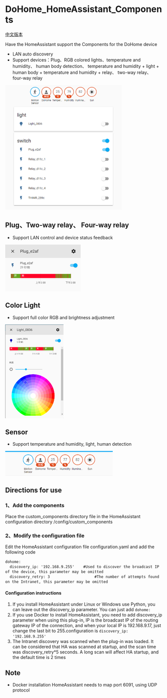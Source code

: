 # DoHome_HomeAssistant_Components
[中文版本](./README.md)    

Have the HomeAssistant support the Components for the DoHome device     

* LAN auto discovery
* Support devices：Plug、RGB colored lights、temperature and humidity、 human body detection、 temperature and humidity + light + human body + temperature and humidity + relay、 two-way relay、 four-way relay

<img src="./image/index.png" height="400"> 


## Plug、Two-way relay、 Four-way relay
* Support LAN control and device status feedback    
<img src="./image/switch_control.png" height="150"> 

## Color Light
* Support full color RGB and brightness adjustment        
<img src="./image/light_control.png" height="300"> 

## Sensor
* Support temperature and humidity, light, human detection     
<img src="./image/sensor.png" height="80"> 

## Directions for use
### 1、Add the components
Place the custom_components directory file in the HomeAssistant configuration directory /config/custom_components

### 2、Modify the configuration file
Edit the HomeAssistant configuration file configuration.yaml and add the following code
```
dohome:
  discovery_ip: '192.168.9.255'    #Used to discover the broadcast IP of the device, this parameter may be omitted
  discovery_retry: 3                    #The number of attempts found on the Intranet, this parameter may be omitted
```
#### Configuration instructions
1. If you install HomeAssistant under Linux or Windows use Python, you can leave out the discovery_ip parameter. You can just add `dohome:`
2. If you use Docker to install HomeAssistant, you need to add discovery_ip parameter when using this plug-in, IP is the broadcast IP of the routing gateway IP of the connection, and when your local IP is 192.168.9.17, just change the last bit to 255.configuration is `discovery_ip: '192.168.9.255'`
3. The Intranet discovery was scanned when the plug-in was loaded. It can be considered that HA was scanned at startup, and the scan time was discovery_retry*5 seconds. A long scan will affect HA startup, and the default time is 2 times

## Note
* Docker installation HomeAssistant needs to map port 6091, using UDP protocol

